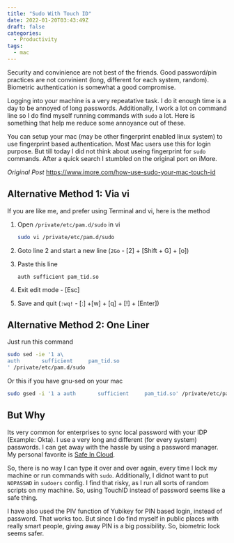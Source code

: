 ```yaml
---
title: "Sudo With Touch ID"
date: 2022-01-20T03:43:49Z
draft: false
categories:
  - Productivity
tags:
  - mac
---
```

Security and convinience are not best of the friends. Good password/pin practices are not convinient (long, different for each system, random). Biometric authentication is somewhat a good compromise.

<!-- more -->

Logging into your machine is a very repeatative task. I do it enough time is a day to be annoyed of long passwords. Additionally, I work a lot on command line so I do find myself running commands with `sudo` a lot. Here is something that help me reduce some annoyance out of these.

You can setup your mac (may be other fingerprint enabled linux system) to use fingerprint based authentication. Most Mac users use this for login purpose. But till today I did not think about useing fingerprint for `sudo` commands. After a quick search I stumbled on the original port on iMore.

_Original Post_
https://www.imore.com/how-use-sudo-your-mac-touch-id

## Alternative Method 1: Via vi

If you are like me, and prefer using Terminal and vi, here is the method

1. Open `/private/etc/pam.d/sudo` in vi

   ```bash
   sudo vi /private/etc/pam.d/sudo
   ```

2. Goto line 2 and start a new line (`2Go` - [2] + [Shift + G] + [o])

3. Paste this line

   ```text
   auth sufficient pam_tid.so
   ```

4. Exit edit mode - [Esc]

5. Save and quit (`:wq!` - [:] +[w] + [q] + [!] + [Enter])

## Alternative Method 2: One Liner

Just run this command

```bash
sudo sed -ie '1 a\
auth       sufficient     pam_tid.so
' /private/etc/pam.d/sudo
```

Or this if you have gnu-sed on your mac

```bash
sudo gsed -i '1 a auth       sufficient     pam_tid.so' /private/etc/pam.d/sudo
```

## But Why

Its very common for enterprises to sync local password with your IDP (Example: Okta).
I use a very long and different (for every system) passwords.
I can get away with the hassle by using a password manager.
My personal favorite is [Safe In Cloud](https://www.safe-in-cloud.com).

So, there is no way I can type it over and over again, every time I lock my machine
or run commands with `sudo`. Additionally, I didnot want to put `NOPASSWD` in
`sudoers` config. I find that risky, as I run all sorts of random scripts on my
machine. So, using TouchID instead of password seems like a safe thing.

I have also used the PIV function of Yubikey for PIN based login, instead of
password. That works too. But since I do find myself in public places with really smart people, giving away PIN is a big possibility. So, biometric lock seems safer.

